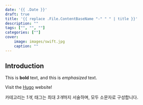 ```yaml
---
date: '{{ .Date }}'
draft: true
title: '{{ replace .File.ContentBaseName "-" " " | title }}'
description: ""
tags: ["", "", ""]
categories: [""]
cover:
    image: images/swift.jpg
    caption: ""
---
```


## Introduction

This is **bold** text, and this is *emphasized* text.

Visit the [Hugo](https://gohugo.io) website!

카테고리는 *1개*, 태그는 최대 *3개*까지 서술하며, 모두 소문자로 구성합니다. 